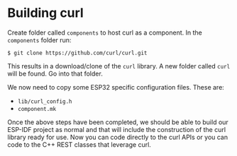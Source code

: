 # Building curl

Create folder called `components` to host curl as a component.  In the `components` folder run:

```
$ git clone https://github.com/curl/curl.git
```

This results in a download/clone of the `curl` library.  A new folder called `curl` will be found.  Go into that folder.

We now need to copy some ESP32 specific configuration files.  These are:

* `lib/curl_config.h`
* `component.mk`



Once the above steps have been completed, we should be able to build our ESP-IDF project as normal and that will include the construction of the curl library ready for use.  Now you can code directly to the curl APIs or you can code to the  C++ REST classes that leverage curl.